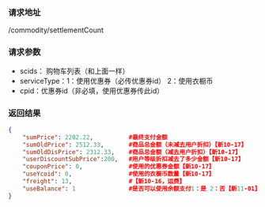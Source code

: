 ### 请求地址

/commodity/settlementCount

### 请求参数
 
* scids：  购物车列表（和上面一样）
* serviceType：1：使用优惠券（必传优惠券id）  2：使用衣橱币    
* cpid：优惠券id（非必填，使用优惠券传此id）

### 返回结果

```json
{
    "sumPrice": 2202.22,          #最终支付金额
    "sumOldPrice": 2512.33,       #商品总金额（未减去用户折扣）【新10-17】
    "sumOldDisPrice": 2312.33,    #商品总金额（减去用户折扣）【新10-17】
    "userDiscountSubPrice":200,   #用户等级折扣减去了多少金额【新10-17】
    "couponPrice": 0,             #使用的优惠券金额【新10-17】
    "useYcoid": 0,                #使用的衣橱币数量【新10-17】
    "freight": 13,                #【新10-16，运费】
    "useBalance": 1               #是否可以使用余额支付1：是 2：否【新11-01】
}
```
